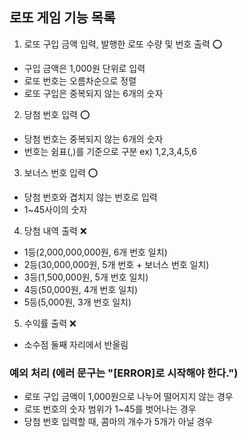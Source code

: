 ## 로또 게임 기능 목록

1. 로또 구입 금액 입력, 발행한 로또 수량 및 번호 출력 ⭕

- 구입 금액은 1,000원 단위로 입력
- 로또 번호는 오름차순으로 정렬
- 로또 구입은 중복되지 않는 6개의 숫자

2. 당첨 번호 입력 ⭕

- 당첨 번호는 중복되지 않는 6개의 숫자
- 번호는 쉼표(,)를 기준으로 구분 ex) 1,2,3,4,5,6

3. 보너스 번호 입력 ⭕

- 당첨 번호와 겹치지 않는 번호로 입력
- 1~45사이의 숫자

4. 당첨 내역 출력 ❌

- 1등(2,000,000,000원, 6개 번호 일치)
- 2등(30,000,000원, 5개 번호 + 보너스 번호 일치)
- 3등(1,500,000원, 5개 번호 일치)
- 4등(50,000원, 4개 번호 일치)
- 5등(5,000원, 3개 번호 일치)

5. 수익률 출력 ❌

- 소수점 둘째 자리에서 반올림

### 예외 처리 (에러 문구는 "[ERROR]로 시작해야 한다.")

- 로또 구입 금액이 1,000원으로 나누어 떨어지지 않는 경우
- 로또 번호의 숫자 범위가 1~45를 벗어나는 경우
- 당첨 번호 입력할 때, 콤마의 개수가 5개가 아닐 경우
